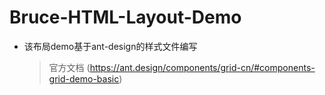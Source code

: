 # Bruce-HTML-Layout-Demo

* 该布局demo基于ant-design的样式文件编写

   > 官方文档
(https://ant.design/components/grid-cn/#components-grid-demo-basic)
